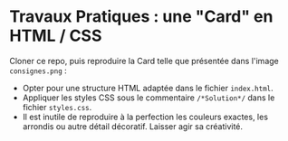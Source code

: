 # Travaux Pratiques : une "Card" en HTML / CSS

Cloner ce repo, puis reproduire la Card telle que présentée dans l'image `consignes.png` :

- Opter pour une structure HTML adaptée dans le fichier `index.html`.
- Appliquer les styles CSS sous le commentaire `/*Solution*/` dans le fichier `styles.css`.
- Il est inutile de reproduire à la perfection les couleurs exactes, les arrondis ou autre détail décoratif. Laisser agir sa créativité.
